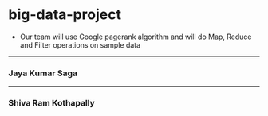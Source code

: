 # big-data-project

- Our team will use Google pagerank algorithm and will do Map, Reduce and Filter operations on sample data


---------------------------------------
 ### Jaya Kumar Saga
 
 
 
 ---------------------------------------
 ### Shiva Ram Kothapally
